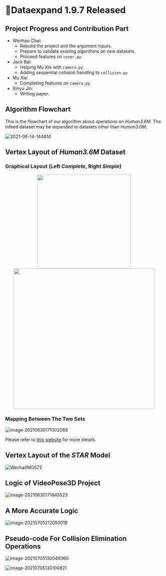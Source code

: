 # Dataexpand 1.9.7 Released

## Project Progress and Contribution Part

-   Wenhao Chai: 
    -   Rebulid the project and the argument inputs.
    -   Prepare to validate existing algorithms on new datasets.
    -   Proceed features on `cover.py`.
-   Jack Bai: 
    -   Helping Mu Xie with `camera.py`.
    -   Adding sequential collision handling to `collision.py`
-   Mu Xie:
    -   Completing features on `camera.py`.
-   Xinyu Jin:
    -   Writing paper.



## Algorithm Flowchart

This is the flowchart of our algorithm about operations on *Human3.6M*. The infeed dataset may be expanded to datasets other than *Human3.6M*.

![2021-06-14-144814](http://jacklovespictures.oss-cn-beijing.aliyuncs.com/2021-06-15-021149.png)

## Vertex Layout of *Human3.6M* Dataset

### Graphical Layout (Left *Complete*, Right *Simple*)

<center class="half">    <img src="http://jacklovespictures.oss-cn-beijing.aliyuncs.com/2021-06-17-082747.png" width="300"/><img src="http://jacklovespictures.oss-cn-beijing.aliyuncs.com/2021-06-30-091119.png" width="450"/></center>

### Mapping Between The Two Sets

![image-20210630171302068](http://jacklovespictures.oss-cn-beijing.aliyuncs.com/2021-06-30-091302.png)

Please refer to [this website](https://www.stubbornhuang.com/529/) for more details.

## Vertex Layout of the *STAR* Model

![WechatIMG572](http://jacklovespictures.oss-cn-beijing.aliyuncs.com/2021-06-30-091732.png)

## Logic of VideoPose3D Project

![image-20210630171845523](http://jacklovespictures.oss-cn-beijing.aliyuncs.com/2021-06-30-091845.png)

## A More Accurate Logic

![image-20210705212050018](http://jacklovespictures.oss-cn-beijing.aliyuncs.com/2021-07-05-132050.png)



## Pseudo-code For Collision Elimination Operations

![image-20210705130049360](http://jacklovespictures.oss-cn-beijing.aliyuncs.com/2021-07-05-050049.png)

![image-20210705130100821](http://jacklovespictures.oss-cn-beijing.aliyuncs.com/2021-07-05-050101.png)
